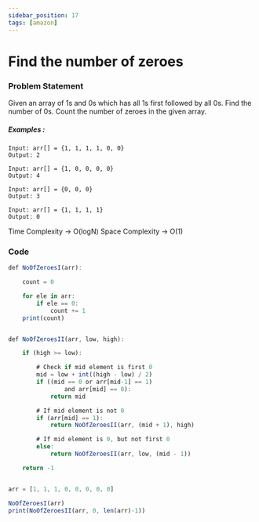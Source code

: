 ```yaml
---
sidebar_position: 17
tags: [amazon]
---
```


# Find the number of zeroes

### Problem Statement

Given an array of 1s and 0s which has all 1s first followed by all 0s.
Find the number of 0s. Count the number of zeroes in the given array.

##### Examples :

```
Input: arr[] = {1, 1, 1, 1, 0, 0}
Output: 2

Input: arr[] = {1, 0, 0, 0, 0}
Output: 4

Input: arr[] = {0, 0, 0}
Output: 3

Input: arr[] = {1, 1, 1, 1}
Output: 0
```

Time Complexity -> O(logN)
Space Complexity -> O(1)

### Code

```jsx title="Python Code"
def NoOfZeroesI(arr):

    count = 0

    for ele in arr:
        if ele == 0:
            count += 1
    print(count)


def NoOfZeroesII(arr, low, high):

    if (high >= low):

        # Check if mid element is first 0
        mid = low + int((high - low) / 2)
        if ((mid == 0 or arr[mid-1] == 1)
                and arr[mid] == 0):
            return mid

        # If mid element is not 0
        if (arr[mid] == 1):
            return NoOfZeroesII(arr, (mid + 1), high)

        # If mid element is 0, but not first 0
        else:
            return NoOfZeroesII(arr, low, (mid - 1))

    return -1


arr = [1, 1, 1, 0, 0, 0, 0, 0]

NoOfZeroesI(arr)
print(NoOfZeroesII(arr, 0, len(arr)-1))
```
